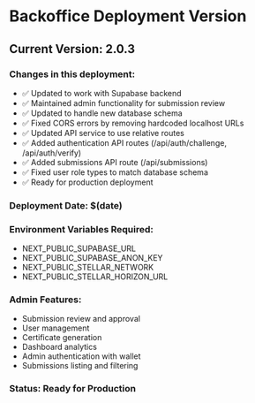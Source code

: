 # Backoffice Deployment Version

## Current Version: 2.0.3

### Changes in this deployment:

- ✅ Updated to work with Supabase backend
- ✅ Maintained admin functionality for submission review
- ✅ Updated to handle new database schema
- ✅ Fixed CORS errors by removing hardcoded localhost URLs
- ✅ Updated API service to use relative routes
- ✅ Added authentication API routes (/api/auth/challenge, /api/auth/verify)
- ✅ Added submissions API route (/api/submissions)
- ✅ Fixed user role types to match database schema
- ✅ Ready for production deployment

### Deployment Date: $(date)

### Environment Variables Required:

- NEXT_PUBLIC_SUPABASE_URL
- NEXT_PUBLIC_SUPABASE_ANON_KEY
- NEXT_PUBLIC_STELLAR_NETWORK
- NEXT_PUBLIC_STELLAR_HORIZON_URL

### Admin Features:

- Submission review and approval
- User management
- Certificate generation
- Dashboard analytics
- Admin authentication with wallet
- Submissions listing and filtering

### Status: Ready for Production
